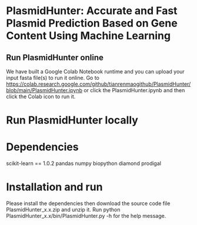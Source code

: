 # PlasmidHunter: Accurate and Fast Plasmid Prediction Based on Gene Content Using Machine Learning 
## Run PlasmidHunter online
We have built a Google Colab Notebook runtime and you can upload your input fasta file(s) to run it online.
Go to https://colab.research.google.com/github/tianrenmaogithub/PlasmidHunter/blob/main/PlasmidHunter.ipynb
or click the PlasmidHunter.ipynb and then click the Colab icon to run it.
# Run PlasmidHunter locally
# Dependencies
scikit-learn == 1.0.2
pandas
numpy
biopython
diamond
prodigal
# Installation and run
Please install the dependencies then download the source code file PlasmidHunter_x.x.zip and unzip it. Run python PlasmidHunter_x.x/bin/PlasmidHunter.py -h for the help message.

